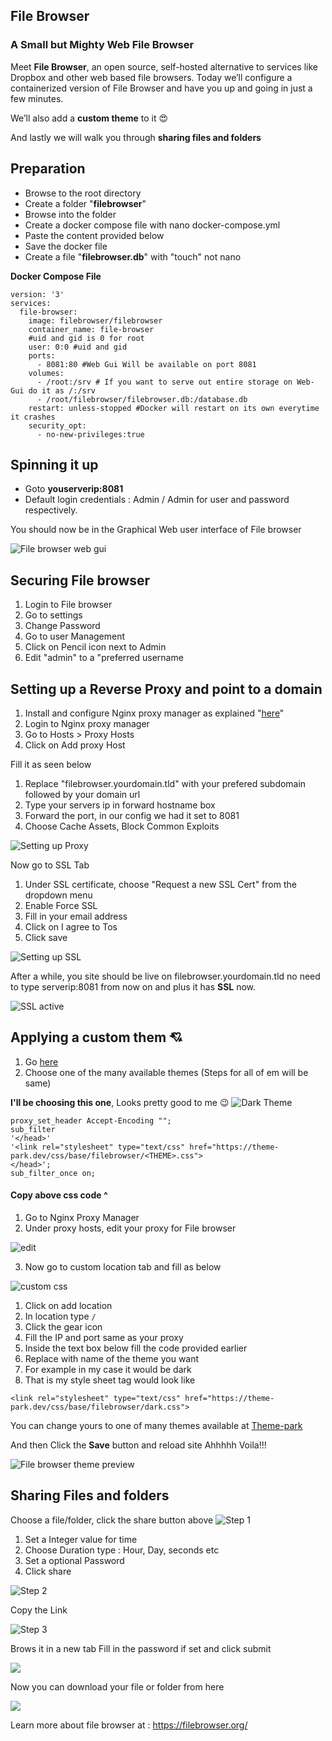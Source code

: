 ## File Browser
### A Small but Mighty Web File Browser

Meet **File Browser**, an open source, self-hosted alternative to services like Dropbox and other web based file browsers. Today we’ll configure a containerized version of File Browser and have you up and going in just a few minutes. 

We’ll also add a **custom theme** to it 😍 

And lastly we will walk you through **sharing files and folders** 

## Preparation

- Browse to the root directory
- Create a folder "**filebrowser**"
- Browse into the folder
- Create a docker compose file with nano docker-compose.yml
- Paste the content provided below
- Save the docker file
- Create a file "**filebrowser.db**" with "touch" not nano

**Docker Compose File**

```
version: '3'
services:
  file-browser:
    image: filebrowser/filebrowser
    container_name: file-browser
	#uid and gid is 0 for root
    user: 0:0 #uid and gid
    ports:
      - 8081:80 #Web Gui Will be available on port 8081
    volumes:
      - /root:/srv # If you want to serve out entire storage on Web-Gui do it as /:/srv
      - /root/filebrowser/filebrowser.db:/database.db
    restart: unless-stopped #Docker will restart on its own everytime it crashes
    security_opt:
      - no-new-privileges:true
```


## Spinning it up
- Goto **youserverip:8081**
- Default login credentials : 	Admin / Admin for user and password respectively.

You should now be in the Graphical Web user interface of File browser

![File browser web gui](https://i.imgur.com/PkMkK8p.png)

## Securing File browser

1. Login to File browser
2. Go to settings
3. Change Password
4. Go to user Management
5. Click on Pencil icon next to Admin
6. Edit "admin" to a "preferred username

## Setting up a Reverse Proxy and point to a domain

1. Install and configure Nginx proxy manager as explained "[here](https://forum.cyberalliance.in/public/d/17-install-nginx-proxy-manager)"
2. Login to Nginx proxy manager
3. Go to Hosts > Proxy Hosts
4. Click on Add proxy Host

Fill it as seen below

1. Replace "filebrowser.yourdomain.tld" with your prefered subdomain followed by your domain url
2. Type your servers ip in forward hostname box
3. Forward the port, in our config we had it set to 8081
4. Choose Cache Assets, Block Common Exploits

![Setting up Proxy](https://i.imgur.com/6yMYmRO.png)

Now go to SSL Tab

1. Under SSL certificate, choose "Request a new SSL Cert" from the dropdown menu
2. Enable Force SSL
3. Fill in your email address
4. Click on I agree to Tos
5. Click save

![Setting up SSL](https://i.imgur.com/kigFJzL.png)

After a while, you site should be live on filebrowser.yourdomain.tld no need to type
serverip:8081 from now on and plus it has **SSL** now.

![SSL active](https://i.imgur.com/6OA1Fu8.png)

## Applying a custom them 💘

1. Go [here](https://docs.theme-park.dev/themes/filebrowser/#screenshots)
2. Choose one of the many available themes (Steps for all of em will be same)

**I'll be choosing this one**, Looks pretty good to me 😉
![Dark Theme](https://docs.theme-park.dev/site_assets/filebrowser/dark.png)

```
proxy_set_header Accept-Encoding "";
sub_filter
'</head>'
'<link rel="stylesheet" type="text/css" href="https://theme-park.dev/css/base/filebrowser/<THEME>.css">
</head>';
sub_filter_once on;
```

#### Copy above css code ^

1. Go to Nginx Proxy Manager
2. Under proxy hosts, edit your proxy for File browser 

![edit](https://i.imgur.com/GTiu3oy.png)

3. Now go to custom location tab and fill as below

![custom css](https://i.imgur.com/Ub1iDLs.png)

1. Click on add location
2. In location type `/`
3. Click the gear icon
4. Fill the IP and port same as your proxy
5. Inside the text box below fill the code provided earlier
6. Replace <THEME> with name of the theme you want
7. For example in my case it would be dark
8. That is my style sheet tag would look like

`<link rel="stylesheet" type="text/css" href="https://theme-park.dev/css/base/filebrowser/dark.css">`

You can change yours to one of many themes available at
[Theme-park](https://docs.theme-park.dev/themes/filebrowser/#screenshots)

And then Click the **Save** button and reload site
Ahhhhh Voila!!!

![File browser theme preview](https://i.imgur.com/xki0DAm.png)

## Sharing Files and folders

Choose a file/folder, click the share button above
![Step 1](https://i.imgur.com/2KUP0PK.png)
1. Set a Integer value for time
2. Choose Duration type : Hour, Day, seconds etc
3. Set a optional Password
4. Click share

![Step 2](https://i.imgur.com/iI6jdzd.png)

Copy the Link

![Step 3](https://i.imgur.com/5UplL9w.png)

Brows it in a new tab
Fill in the password if set and click submit

![](https://i.imgur.com/Kq7Nt3s.png)

Now you can download your file or folder from here

![](https://i.imgur.com/RxyuoQ7.png)

Learn more about file browser at : https://filebrowser.org/
